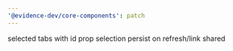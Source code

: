 ```yaml
---
'@evidence-dev/core-components': patch
---
```


selected tabs with id prop selection persist on refresh/link shared
